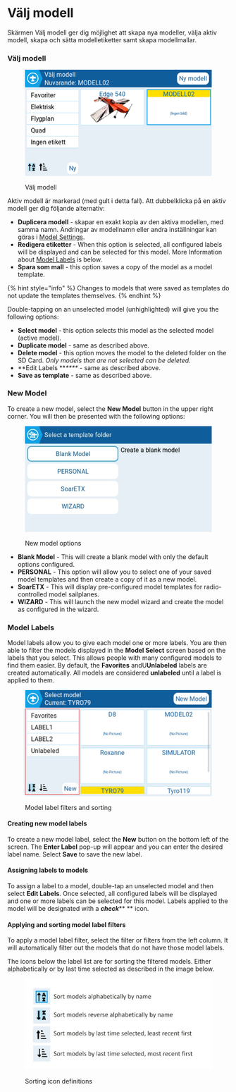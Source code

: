 # Välj modell

Skärmen Välj modell ger dig möjlighet att skapa nya modeller, välja aktiv modell, skapa och sätta modelletiketter samt skapa modellmallar.

### Välj modell

<figure><img src="../../.gitbook/assets/selectmodel.png" alt=""><figcaption><p>Välj modell</p></figcaption></figure>

Aktiv modell är markerad (med gult i detta fall). Att dubbelklicka på en aktiv modell ger dig följande alternativ:

* **Duplicera modell** - skapar en exakt kopia av den aktiva modellen, med samma namn. Ändringar av modellnamn eller andra inställningar kan göras i [Model Settings](model-settings/model-setup/).
* **Redigera etiketter** - When this option is selected, all configured labels will be displayed and can be selected for this model. More Information about [Model Labels](select-model.md#model-labels) is below.
* **Spara som mall** - this option saves a copy of the model as a model template.

{% hint style="info" %}
Changes to models that were saved as templates do not update the templates themselves.
{% endhint %}

Double-tapping on an unselected model (unhighlighted) will give you the following options:

* **Select model** - this option selects this model as the selected model (active model).
* **Duplicate model** - same as described above.
* **Delete model** - this option moves the model to the deleted folder on the SD Card. _Only models that are not selected can be deleted._
* \*\*Edit Labels \*\*_\*\*\*\*_ - same as described above.
* **Save as template** - same as described above.

### New Model

To create a new model, select the **New Model** button in the upper right corner. You will then be presented with the following options:

<figure><img src="../../.gitbook/assets/newmodel.jpg" alt=""><figcaption><p>New model options</p></figcaption></figure>

* **Blank Model** - This will create a blank model with only the default options configured.
* **PERSONAL** - This option will allow you to select one of your saved model templates and then create a copy of it as a new model.
* **SoarETX** - This will display pre-configured model templates for radio-controlled model sailplanes.
* **WIZARD** - This will launch the new model wizard and create the model as configured in the wizard.

### Model Labels

Model labels allow you to give each model one or more labels. You are then able to filter the models displayed in the **Model Select** screen based on the labels that you select. This allows people with many configured models to find them easier. By default, the **Favorites** andU**Unlabeled** labels are created automatically. All models are considered **unlabeled** until a label is applied to them.

<figure><img src="../../.gitbook/assets/labelfilters.jpg" alt=""><figcaption><p>Model label filters and sorting</p></figcaption></figure>

#### Creating new model labels

To create a new model label, select the **New** button on the bottom left of the screen. The **Enter Label** pop-up will appear and you can enter the desired label name. Select **Save** to save the new label.

#### Assigning labels to models

To assign a label to a model, double-tap an unselected model and then select **Edit Labels**. Once selected, all configured labels will be displayed and one or more labels can be selected for this model. Labels applied to the model will be designated with a _**check**_\*\* \*\* icon.

#### Applying and sorting model label filters

To apply a model label filter, select the filter or filters from the left column. It will automatically filter out the models that do not have those model labels.

The icons below the label list are for sorting the filtered models. Either alphabetically or by last time selected as described in the image below.

<figure><img src="../../.gitbook/assets/labelsort (1).jpg" alt=""><figcaption><p>Sorting icon definitions</p></figcaption></figure>
